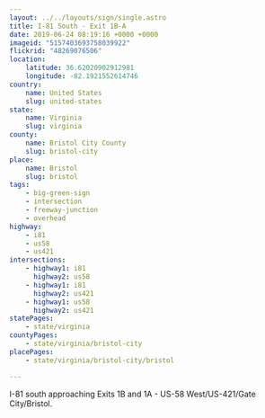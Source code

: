 ```yaml
---
layout: ../../layouts/sign/single.astro
title: I-81 South - Exit 1B-A
date: 2019-06-24 08:19:16 +0000 +0000
imageid: "5157403693758039922"
flickrid: "48269076506"
location:
    latitude: 36.62020902912981
    longitude: -82.1921552614746
country:
    name: United States
    slug: united-states
state:
    name: Virginia
    slug: virginia
county:
    name: Bristol City County
    slug: bristol-city
place:
    name: Bristol
    slug: bristol
tags:
    - big-green-sign
    - intersection
    - freeway-junction
    - overhead
highway:
    - i81
    - us58
    - us421
intersections:
    - highway1: i81
      highway2: us58
    - highway1: i81
      highway2: us421
    - highway1: us58
      highway2: us421
statePages:
    - state/virginia
countyPages:
    - state/virginia/bristol-city
placePages:
    - state/virginia/bristol-city/bristol

---
```

I-81 south approaching Exits 1B and 1A - US-58 West/US-421/Gate City/Bristol.